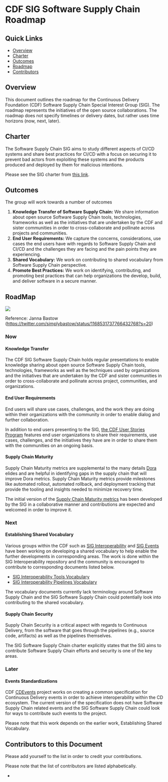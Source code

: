 # CDF SIG Software Supply Chain Roadmap

## Quick Links

- [Overview](#overview)
- [Charter](#charter)
- [Outcomes](#outcomes)
- [Roadmap](#roadmap)
- [Contributors](#contributors)

## Overview

This document outlines the roadmap for the Continuous Delivery Foundation (CDF)
Software Supply Chain Special Interest Group (SIG). The roadmap represents the
initiatives of the open source collaborations. The roadmap does not specify
timelines or delivery dates, but rather uses time horizons (now, next, later).

## Charter

The Software Supply Chain SIG aims to study different aspects of CI/CD systems and
share best practices for CI/CD with a focus on securing it to prevent bad actors from
exploiting these systems and the products produced and deployed by them for malicious
intentions.

Please see the SIG charter from [this link](https://github.com/cdfoundation/sig-software-supply-chain/blob/main/README.md).

## Outcomes 

The group will work towards a number of outcomes 

1. **Knowledge Transfer of Software Supply Chain:** We share information
   about open source Software Supply Chain tools, technologies, frameworks
   as well as the initiatives that are undertaken by the CDF and sister
   communities in order to cross-collaborate and pollinate across projects
   and communities.
2. **End User Requirements:** We capture the concerns, considerations, use cases
   the end users have with regards to Software Supply Chain and CI/CD and the
   challenges they are facing and the pain points they are experiencing.
3. **Shared Vocabulary:** We work on contributing to shared vocabulary from Software
   Supply Chain perspective.
4. **Promote Best Practices:** We work on identifying, contributing, and promoting
   best practices that can help organizations the develop, build, and deliver software
   in a secure manner.

## RoadMap

![](https://lh5.googleusercontent.com/5F-b4dHm1MMqn47PNzMx9Br7h6N62fEnZU3xp60E9LksEo-MmOK8Ok0PqjyAet4oevSk4vXcgfdi7wg8V4gRuvklCDoO57km-r6DKZS7w4IFhlquyq4_KCHrcYVZNXR1EIRTyDxO)

Reference: Janna Bastow (https://twitter.com/simplybastow/status/1168531737766432768?s=20)

### Now 

#### Knowledge Transfer

The CDF SIG Software Supply Chain holds regular presentations to enable knowledge sharing about
open source Software Supply Chain tools, technologies, frameworks as well as the techniques used
by organizations and the initiatives that are undertaken by the CDF and sister communities in order
to cross-collaborate and pollinate across project, communities, and organizations.

#### End User Requirements

End users will share use cases, challenges, and the work they are doing within
their organizations with the community in order to enable dialog and further
collaboration.

In addition to end users presenting to the SIG, [the CDF User Stories Program](https://cd.foundation/blog/2023/02/07/launching-cdf-user-stories-first-up-fidelity-investments/)
features end user organizations to share their requirements, use cases, challenges, and the initiatives
they have are in order to share them with the communities on an ongoing basis.

#### Supply Chain Maturity

Supply Chain Maturity metrics are supplemental to the many details [Dora](https://www.devops-research.com/research.html)
elides and are helpful in identifying gaps in the supply chain that will improve Dora metrics.
Supply Chain Maturity metrics provide milestones like automated rollout, automated rollback, and deployment
tracking that provide the tooling and insights needed to minimize recovery time.

The initial version of the [Supply Chain Maturity metrics](https://github.com/cdfoundation/sig-software-supply-chain/blob/main/docs/supply-chain-maturity.md)
has been developed by the SIG in a collaborative manner and contributions are expected and welcomed in
order to improve it.

### Next

#### Establishing Shared Vocabulary

Various groups within the CDF such as [SIG Interoperability](https://github.com/cdfoundation/sig-interoperability)
and [SIG Events](https://github.com/cdfoundation/sig-events) have been working on
developing a shared vocabulary to help enable the further developments in corresponding
areas. The work is done within the SIG Interoperability repository and the community is
encouraged to contribute to corresponding documents listed below.

* [SIG Interoperability Tools Vocabulary](https://github.com/cdfoundation/sig-interoperability/blob/main/docs/tools-terminology.md)
* [SIG Interoperability Pipelines Vocabulary](https://github.com/cdfoundation/sig-interoperability/blob/main/docs/pipelines-terminology.md)

The vocabulary documents currently lack terminology around Software Supply Chain and the SIG
Software Supply Chain could potentially look into contributing to the shared vocabulary.

#### Supply Chain Security

Supply Chain Security is a critical aspect with regards to Continuous Delivery, from the
software that goes through the pipelines (e.g., source code, artifacts) as well as the
pipelines themselves.

The SIG Software Supply Chain charter explicitly states that the SIG aims to contribute
Software Supply Chain efforts and security is one of the key areas.

### Later

#### Events Standardizations

CDF [CDEvents](https://cdevents.dev) project works on creating a common specification for
Continuous Delivery events in order to achieve interoperability within the CD ecosystem.
The current version of the specification does not have Software Supply Chain related
events and the SIG Software Supply Chain could look for ways to contribute such events
to the project.

Please note that this work depends on the earlier work, Establishing Shared Vocabulary.


## Contributors to this Document

Please add yourself to the list in order to credit your contributions.

Please note that the list of contributors are listed alphabetically.

*
